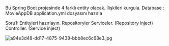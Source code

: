 Bu Spring Boot projesinde 4 farklı entity olacak.
İlişkileri kurgula.
Database : MovieAppDB
application.yml dosyasını hazırla

Soru1:
Entityleri hazırlayın.
Repositoryler
Serviceler. (Repository inject)
Controller. (Service inject)

![a94e3d48-dd17-4875-9438-bbb8ec6c68e3.jpg](..%2F..%2FUsers%2FDeniz%2FAppData%2FLocal%2FTemp%2Fa94e3d48-dd17-4875-9438-bbb8ec6c68e3.jpg)